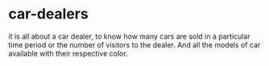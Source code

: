 # car-dealers
it is all about a car dealer, to know how many cars are sold in a particular time period or the number of visitors to the dealer. 
And all the models of car available with their respective color.
